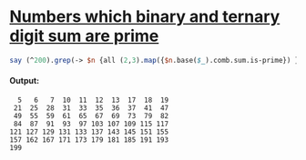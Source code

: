 [1]: https://rosettacode.org/wiki/Numbers_which_binary_and_ternary_digit_sum_are_prime

# [Numbers which binary and ternary digit sum are prime][1]

```perl
say (^200).grep(-> $n {all (2,3).map({$n.base($_).comb.sum.is-prime}) }).batch(10)».fmt('%3d').join: "\n";
```

#### Output:
```
  5   6   7  10  11  12  13  17  18  19
 21  25  28  31  33  35  36  37  41  47
 49  55  59  61  65  67  69  73  79  82
 84  87  91  93  97 103 107 109 115 117
121 127 129 131 133 137 143 145 151 155
157 162 167 171 173 179 181 185 191 193
199
```
